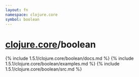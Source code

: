 ```yaml
---
layout: fn
namespace: clojure.core
symbol: boolean
---
```


# [clojure.core](../)/boolean

{% include 1.5.1/clojure.core/boolean/docs.md %}
{% include 1.5.1/clojure.core/boolean/examples.md %}
{% include 1.5.1/clojure.core/boolean/src.md %}

